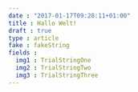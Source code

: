 ```yaml
---
date : "2017-01-17T09:28:11+01:00"
title : Hallo Welt!
draft : true
type : article
fake : fakeString
fields : 
  img1 : TrialStringOne
  img2 : TrialStringTwo
  img3 : TrialStringThree
---
```




